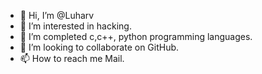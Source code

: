 - 👋 Hi, I’m @Luharv
- 👀 I’m interested in hacking.
- 🌱 I’m completed c,c++, python programming languages. 
- 💞️ I’m looking to collaborate on GitHub.
- 📫 How to reach me Mail. 

<!---
Luharv/Luharv is a ✨ special ✨ repository because its `README.md` (this file) appears on your GitHub profile.
You can click the Preview link to take a look at your changes.
--->
